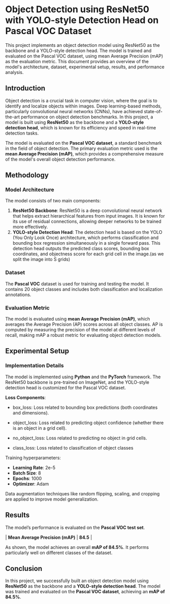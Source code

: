 
# Object Detection using ResNet50 with YOLO-style Detection Head on Pascal VOC Dataset

This project implements an object detection model using ResNet50 as the backbone and a YOLO-style detection head. The model is trained and evaluated on the Pascal VOC dataset, using mean Average Precision (mAP) as the evaluation metric. This document provides an overview of the model's architecture, dataset, experimental setup, results, and performance analysis.

## Introduction

Object detection is a crucial task in computer vision, where the goal is to identify and localize objects within images. Deep learning-based methods, particularly convolutional neural networks (CNNs), have achieved state-of-the-art performance on object detection benchmarks. In this project, a model is built using **ResNet50** as the backbone and a **YOLO-style detection head**, which is known for its efficiency and speed in real-time detection tasks.

The model is evaluated on the **Pascal VOC dataset**, a standard benchmark in the field of object detection. The primary evaluation metric used is the **mean Average Precision (mAP)**, which provides a comprehensive measure of the model's overall object detection performance.

## Methodology

### Model Architecture

The model consists of two main components:
1. **ResNet50 Backbone**: ResNet50 is a deep convolutional neural network that helps extract hierarchical features from input images. It is known for its use of residual connections, allowing deeper networks to be trained more effectively.
2. **YOLO-style Detection Head**: The detection head is based on the YOLO (You Only Look Once) architecture, which performs classification and bounding box regression simultaneously in a single forward pass. This detection head outputs the predicted class scores, bounding box coordinates, and objectness score for each grid cell in the image.(as we split the image into S grids)

### Dataset

The **Pascal VOC** dataset is used for training and testing the model. It contains 20 object classes and includes both classification and localization annotations. 

### Evaluation Metric

The model is evaluated using **mean Average Precision (mAP)**, which averages the Average Precision (AP) scores across all object classes. AP is computed by measuring the precision of the model at different levels of recall, making mAP a robust metric for evaluating object detection models.

## Experimental Setup

### Implementation Details

The model is implemented using **Python** and the **PyTorch** framework. The ResNet50 backbone is pre-trained on ImageNet, and the YOLO-style detection head is customized for the Pascal VOC dataset. 

**Loss Components**:

- box_loss: Loss related to bounding box predictions (both coordinates and dimensions).

- object_loss: Loss related to predicting object confidence (whether there is an object in a grid cell).

- no_object_loss: Loss related to predicting no object in grid cells.

- class_loss: Loss related to classification of object classes

Training hyperparameters:
- **Learning Rate**: 2e-5
- **Batch Size**: 8
- **Epochs**: 1000
- **Optimizer**: Adam

Data augmentation techniques like random flipping, scaling, and cropping are applied to improve model generalization.


## Results

The model’s performance is evaluated on the **Pascal VOC test set**.

| **Mean Average Precision (mAP)** | **84.5** |

As shown, the model achieves an overall **mAP of 84.5%**. It performs particularly well on different classes of the dataset.

## Conclusion

In this project, we successfully built an object detection model using **ResNet50** as the backbone and a **YOLO-style detection head**. The model was trained and evaluated on the **Pascal VOC dataset**, achieving an **mAP of 84.5%**.

